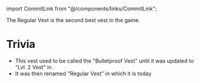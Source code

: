 import CommitLink from "@/components/links/CommitLink";

The Regular Vest is the second best vest in the game.

# Trivia

- This vest used to be called the "Bulletproof Vest" until it was updated to "Lvl. 2 Vest" in <CommitLink sha="1da8f75e"/>.
- It was then renamed "Regular Vest" in <CommitLink sha="025ccaa" /> which it is today
